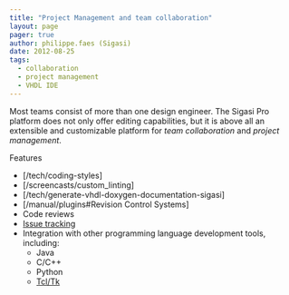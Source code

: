 ```yaml
---
title: "Project Management and team collaboration"
layout: page 
pager: true
author: philippe.faes (Sigasi)
date: 2012-08-25
tags: 
  - collaboration
  - project management
  - VHDL IDE
---
```

Most teams consist of more than one design engineer. The Sigasi Pro platform does not only offer editing capabilities, but it is above all an extensible and customizable platform for _team collaboration_ and _project management_.   

Features

* [/tech/coding-styles]
* [/screencasts/custom_linting]
* [/tech/generate-vhdl-doxygen-documentation-sigasi]
* [/manual/plugins#Revision Control Systems]
* Code reviews
* [Issue tracking](http://wiki.eclipse.org/Mylyn)
* Integration with other programming language development tools, including:
	* Java
	* C/C++
	* Python
	* [Tcl/Tk](/content/eclipse-tcl-support-sigasi)